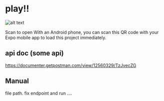 # play!!

![alt text](https://github.com/H3N9/PenPals/blob/master/download.png)

Scan to open
With an Android phone, you can scan this QR code with your Expo mobile app to load this project immediately.

## api doc (some api)
https://documenter.getpostman.com/view/12560329/TzJvecZG

## Manual
file path. fix endpoint
and run ....
